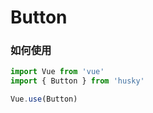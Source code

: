# Button

### 如何使用

```javascript
import Vue from 'vue'
import { Button } from 'husky'

Vue.use(Button)
```
